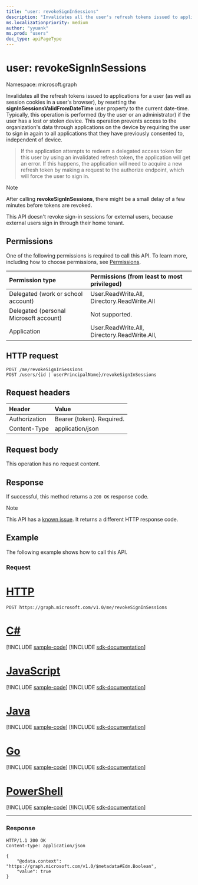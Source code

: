 ```yaml
---
title: "user: revokeSignInSessions"
description: "Invalidates all the user's refresh tokens issued to applications (as well as session cookies in a user's browser), by resetting the **signInSessionsValidFromDateTime** user property to the current date-time."
ms.localizationpriority: medium
author: "yyuank"
ms.prod: "users"
doc_type: apiPageType
---
```


# user: revokeSignInSessions

Namespace: microsoft.graph

Invalidates all the refresh tokens issued to applications for a user (as well as session cookies in a user's browser), by resetting the **signInSessionsValidFromDateTime** user property to the current date-time. Typically, this operation is performed (by the user or an administrator) if the user has a lost or stolen device. This operation prevents access to the organization's data through applications on the device by requiring the user to sign in again to all applications that they have previously consented to, independent of device.

>If the application attempts to redeem a delegated access token for this user by using an invalidated refresh token, the application will get an error. If this happens, the application will need to acquire a new refresh token by making a request to the authorize endpoint, which will force the user to sign in.

>[!NOTE]
>After calling **revokeSignInSessions**, there might be a small delay of a few minutes before tokens are revoked.
>
>This API doesn't revoke sign-in sessions for external users, because external users sign in through their home tenant.

## Permissions

One of the following permissions is required to call this API. To learn more, including how to choose permissions, see [Permissions](/graph/permissions-reference).

|Permission type                        | Permissions (from least to most privileged)              |
|:--------------------------------------|:---------------------------------------------------------|
|Delegated (work or school account)     | User.ReadWrite.All, Directory.ReadWrite.All |
|Delegated (personal Microsoft account) | Not supported. |
|Application                            | User.ReadWrite.All, Directory.ReadWrite.All,|

## HTTP request
<!-- { "blockType": "ignored" } -->
```http
POST /me/revokeSignInSessions
POST /users/{id | userPrincipalName}/revokeSignInSessions
```

## Request headers
| Header       | Value |
|:---------------|:--------|
| Authorization  | Bearer {token}. Required.  |
| Content-Type  | application/json  |

## Request body
This operation has no request content.

## Response

If successful, this method returns a `200 OK` response code.

>[!NOTE]
>This API has a [known issue](/graph/known-issues#revoke-sign-in-sessions-returns-wrong-http-code). It returns a different HTTP response code.

## Example
The following example shows how to call this API.

### Request

# [HTTP](#tab/http)
<!-- {
  "blockType": "ignored",
  "name": "user_revokesigninsessionss"
}-->
```http
POST https://graph.microsoft.com/v1.0/me/revokeSignInSessions
```
# [C#](#tab/csharp)
[!INCLUDE [sample-code](../includes/snippets/csharp/user-revokesigninsessionss-csharp-snippets.md)]
[!INCLUDE [sdk-documentation](../includes/snippets/snippets-sdk-documentation-link.md)]

# [JavaScript](#tab/javascript)
[!INCLUDE [sample-code](../includes/snippets/javascript/user-revokesigninsessionss-javascript-snippets.md)]
[!INCLUDE [sdk-documentation](../includes/snippets/snippets-sdk-documentation-link.md)]

# [Java](#tab/java)
[!INCLUDE [sample-code](../includes/snippets/java/user-revokesigninsessionss-java-snippets.md)]
[!INCLUDE [sdk-documentation](../includes/snippets/snippets-sdk-documentation-link.md)]

# [Go](#tab/go)
[!INCLUDE [sample-code](../includes/snippets/go/user-revokesigninsessionss-go-snippets.md)]
[!INCLUDE [sdk-documentation](../includes/snippets/snippets-sdk-documentation-link.md)]

# [PowerShell](#tab/powershell)
[!INCLUDE [sample-code](../includes/snippets/powershell/user-revokesigninsessionss-powershell-snippets.md)]
[!INCLUDE [sdk-documentation](../includes/snippets/snippets-sdk-documentation-link.md)]

---


### Response
<!-- {
  "blockType": "response",
  "truncated": true
} -->
```http
HTTP/1.1 200 OK
Content-type: application/json

{
    "@odata.context": "https://graph.microsoft.com/v1.0/$metadata#Edm.Boolean",
    "value": true
}
```

<!-- uuid: 8fcb5dbc-d5aa-4681-8e31-b001d5168d79
2015-10-25 14:57:30 UTC -->
<!--
{
  "type": "#page.annotation",
  "description": "user: revokeSignInSessions",
  "keywords": "",
  "section": "documentation",
  "tocPath": "",
  "suppressions": [
  ]
}
-->

